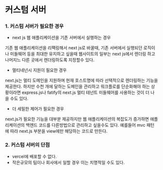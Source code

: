 # 커스텀 서버

### 1. 커스텀 서버가 필요한 경우

- next js 웹 애플리케이션을 기존 서버에서 실행하는 경우

기존 웹 애플리케이션을 리팩링해서 next js로 바꿀때, 기존 서버에서 실행되던 로직이나 미들웨어 등을 최대한 유지하고 싶을때 웹사이트의 일부는 next js에서 렌더링 하고 나머지느 다른 곳에서 렌더링하도록 지정할수 있다.

- 멀티네넌시 지원이 필요한 경우

next.js는 멀티 도메인을 지원하며 현재 호스트명에 따라 선택적으로 렌더링하는 기능을 제공한다. 하지만 수천 개에 달하는 도메인을 관리하고 워크플로를 단순화해야 하는 상황이라면 express.js나 fatify의 next.js 멀티 테넌트 미들웨어를 사용하는 것이 더 나을 수도 있다.

- 더 세밀한 제어가 필요한 경우

next.js가 필요한 기능을 대부분 제공하지만 웹 애플리케이션의 복잡도가 증가하면 애플리케이션의 백엔드 코드를 다른방법으로 관리하고 싶을수도 있다. 예를들어 mvc 패턴에 따라 next.js 부분을 view에만 해당하는 코드로 만든다.

### 2. 커스텀 서버의 단점

- vercel에 배포할 수 없다.
- 작은규모의 팀이나 회사에서 일할 경우 이는 치명적일 수도 있다.
